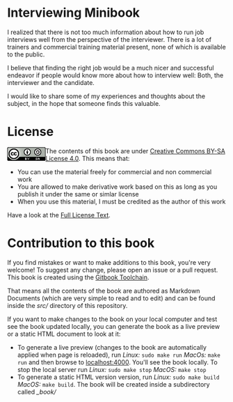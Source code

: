 # Interviewing Minibook

I realized that there is not too much information about how to run job interviews well from the perspective of the interviewer. There is a lot of trainers and commercial training material present, none of which is available to the public. 

I believe that finding the right job would be a much nicer and successful endeavor if people would know more about how to interview well: Both, the interviewer and the candidate. 

I would like to share some of my experiences and thoughts about the subject, in the hope that someone finds this valuable. 

# License 
<img src="images/cc-license.png" align="left"> The contents of this book are under [Creative Commons BY-SA License 4.0](https://creativecommons.org/licenses/by-sa/4.0/). This means that: 

* You can use the material freely for commercial and non commercial work
* You are allowed to make derivative work based on this as long as you publish it under the same or simlar license
* When you use this material, I must be credited as the author of this work

Have a look at the [Full License Text](LICENSE.md). 


# Contribution to this book

If you find mistakes or want to make additions to this book, you're very welcome! To suggest any change, please open an issue or a pull request. This book is created using the [Gitbook Toolchain](https://toolchain.gitbook.com). 

That means all the contents of the book are authored as Markdown Documents (which are very simple to read and to edit) and can be found inside the _src/_ directory of this repository.  

If you want to make changes to the book on your local computer and test see the book updated locally, you can generate the book as a live preview or a static HTML document to look at it: 

* To generate a live preview (changes to the book are automatically applied when page is reloaded), run   _Linux:_ `sudo make run` _MacOs:_ `make run` and then browse to [localhost:4000](http://localhost:4000). You'll see the book locally. To stop the local server run _Linux:_ `sudo make stop` _MacOS:_ `make stop`
* To generate a static HTML version version, run _Linux:_ `sudo make build` _MacOS:_ `make build`. The book will be created inside a subdirectory called _\_book/_  
